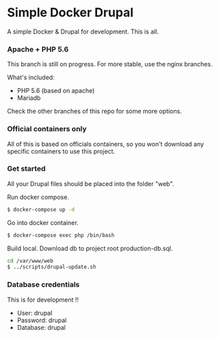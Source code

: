 # Simple Docker Drupal

A simple Docker & Drupal for development. This is all.

### Apache + PHP 5.6

This branch is still on progress. For more stable, use the nginx branches.

What's included:

  - PHP 5.6 (based on apache)
  - Mariadb

Check the other branches of this repo for some more options.

### Official containers only
All of this is based on officials containers, so you won't download any
specific containers to use this project.

### Get started
All your Drupal files should be placed into the folder "web".

Run docker compose.
```sh
$ docker-compose up -d
```

Go into docker container.
```sh
$ docker-compose exec php /bin/bash
```

Build local.
Download db to project root production-db.sql.
```sh
cd /var/www/web
$ ../scripts/drupal-update.sh
```

### Database credentials
This is for development !!

* User: drupal
* Password: drupal
* Database: drupal
